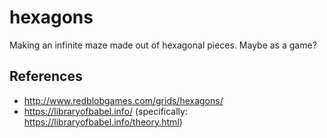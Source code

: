 # hexagons
Making an infinite maze made out of hexagonal pieces. Maybe as a game?

## References
* http://www.redblobgames.com/grids/hexagons/
* https://libraryofbabel.info/ (specifically: https://libraryofbabel.info/theory.html)
